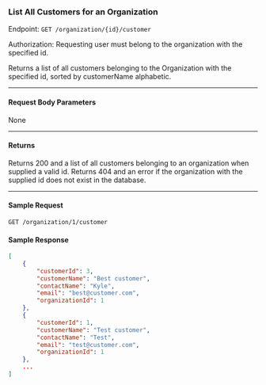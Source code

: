 ### List All Customers for an Organization
Endpoint: `GET /organization/{id}/customer` 

Authorization: Requesting user must belong to the organization with the specified id.

Returns a list of all customers belonging to the Organization with the specified id, sorted by customerName alphabetic.
___
#### Request Body Parameters
None
___
#### Returns
Returns 200 and a list of all customers belonging to an organization when supplied a valid id. Returns 404 and an error if the organization with the supplied id does not exist in the database.
___
#### Sample Request
`GET /organization/1/customer`
<br/>

#### Sample Response
```json
[
    {
        "customerId": 3,
        "customerName": "Best customer",
        "contactName": "Kyle",
        "email": "best@customer.com",
        "organizationId": 1
    },
    {
        "customerId": 1,
        "customerName": "Test customer",
        "contactName": "Test",
        "email": "test@customer.com",
        "organizationId": 1
    },
	...
]
```